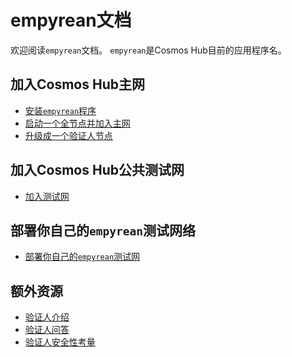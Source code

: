 <!-- markdown-link-check-disable -->
# empyrean文档

欢迎阅读`empyrean`文档。 `empyrean`是Cosmos Hub目前的应用程序名。

## 加入Cosmos Hub主网

- [安装`empyrean`程序](./empyrean-tutorials/installation.md)
- [启动一个全节点并加入主网](./empyrean-tutorials/join-mainnet.md)
- [升级成一个验证人节点](./validators/validator-setup.md)

## 加入Cosmos Hub公共测试网

- [加入测试网](./empyrean-tutorials/join-testnet.md)

## 部署你自己的`empyrean`测试网络

- [部署你自己的`empyrean`测试网](./empyrean-tutorials/deploy-testnet.md)

## 额外资源

- [验证人介绍](./validators/overview.md)
- [验证人问答](./validators/validator-faq.md)
- [验证人安全性考量](./validators/security.md)

<!-- markdown-link-check-enable -->